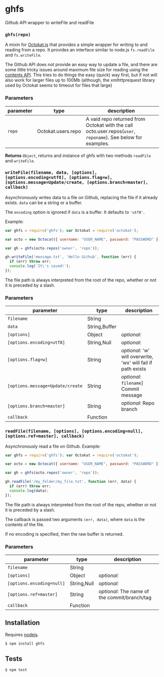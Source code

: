 # ghfs

Github API wrapper to writeFile and readFile


### `ghfs(repo)`

A mixin for [Octokat.js](https://github.com/philschatz/octokat.js) that
provides a simple wrapper for writing to and reading from a repo. It
provides an interface similar to node.js `fs.readFile` and `fs.writeFile`.

The Github API does not provide an easy way to update a file, and there are
some little tricky issues around maximum file size for reading using the
[contents API](https://developer.github.com/v3/repos/contents/). This tries
to do things the easy (quick) way first, but if not will also work for
larger files up to 100Mb (although, the xmlhttprequest library used by
Octokat seems to timeout for files that large)

### Parameters

| parameter | type                 | description                                                                                                  |
| --------- | -------------------- | ------------------------------------------------------------------------------------------------------------ |
| `repo`    | Octokat\.users\.repo | A vaid repo returned from Octokat with the call octo.user.repos(`user`, `reponame`). See below for examples. |



**Returns** `Object`, returns and instance of ghfs with two methods `readFile` and `writeFile`.


### `writeFile(filename, data, [options], [options.encoding=utf8], [options.flag=w], [options.message=Update/create, [options.branch=master], callback)`

Asynchronously writes data to a file on Github, replacing the file if it
already exists. `data` can be a string or a buffer.

The `encoding` option is ignored if `data` is a buffer. It defaults to `'utf8'`.

Example:

```js
var ghfs = require('ghfs'); var Octokat = require('octokat');

var octo = new Octocat({ username: "USER_NAME", password: "PASSWORD" });

var gh = ghfs(octo.repos('owner', 'repo'));

gh.writeFile('message.txt', 'Hello Github', function (err) {
  if (err) throw err;
  console.log('It\'s saved!');
});
```

The file path is always interpreted from the root of the repo, whether or
not it is preceded by a slash.


### Parameters

| parameter                        | type           | description                                                   |
| -------------------------------- | -------------- | ------------------------------------------------------------- |
| `filename`                       | String         |                                                               |
| `data`                           | String\,Buffer |                                                               |
| `[options]`                      | Object         | _optional:_                                                   |
| `[options.encoding=utf8]`        | String\,Null   | _optional:_                                                   |
| `[options.flag=w]`               | String         | _optional:_ 'w' will overwrite, 'wx' will fail if path exists |
| `[options.message=Update/create` | String         | _optional:_ `filename`] Commit message                        |
| `[options.branch=master]`        | String         | _optional:_ Repo branch                                       |
| `callback`                       | Function       |                                                               |



### `readFile(filename, [options], [options.encoding=null], [options.ref=master], callback)`

Asynchronously read a file on Github. Example:

```js
var ghfs = require('ghfs'); var Octokat = require('octokat');

var octo = new Octocat({ username: "USER_NAME", password: "PASSWORD" });

var gh = ghfs(octo.repos('owner', 'repo'));

gh.readFile('/my_folder/my_file.txt', function (err, data) { 
  if (err) throw err; 
  console.log(data);
});
```

The file path is always interpreted from the root of the repo, whether or
not it is preceded by a slash.

The callback is passed two arguments `(err, data)`, where `data` is the
contents of the file.

If no encoding is specified, then the raw buffer is returned.

### Parameters

| parameter                 | type         | description                                   |
| ------------------------- | ------------ | --------------------------------------------- |
| `filename`                | String       |                                               |
| `[options]`               | Object       | _optional:_                                   |
| `[options.encoding=null]` | String\,Null | _optional:_                                   |
| `[options.ref=master]`    | String       | _optional:_ The name of the commit/branch/tag |
| `callback`                | Function     |                                               |


## Installation

Requires [nodejs](http://nodejs.org/).

```sh
$ npm install ghfs
```

## Tests

```sh
$ npm test
```


